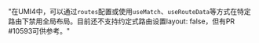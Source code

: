 "在UMI4中，可以通过`routes`配置或使用`useMatch`、`useRouteData`等方式在特定路由下禁用全局布局。目前还不支持约定式路由设置layout: false，但有PR #10593可供参考。"
